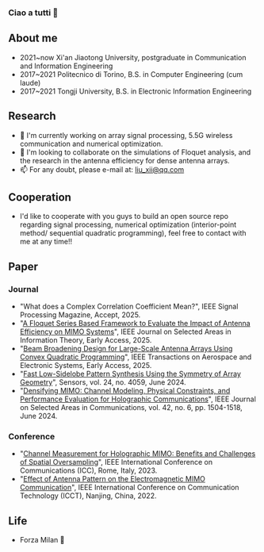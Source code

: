 ### Ciao a tutti 👋

## About me

- 2021~now Xi'an Jiaotong University, postgraduate in Communication and Information Engineering
- 2017~2021 Politecnico di Torino, B.S. in Computer Engineering (cum laude)
- 2017~2021 Tongji University, B.S. in Electronic Information Engineering

## Research
 
- 🔭 I'm currently working on array signal processing, 5.5G wireless communication and numerical optimization.
- 👯 I'm looking to collaborate on the simulations of Floquet analysis, and the research in the antenna efficiency for dense antenna arrays.
- 📫 For any doubt, please e-mail at: <liu_xii@qq.com>

## Cooperation

- I'd like to cooperate with you guys to build an open source repo regarding signal processing, numerical optimization (interior-point method/ sequential quadratic programming), feel free to contact with me at any time!!

## Paper

### Journal
- "What does a Complex Correlation Coefficient Mean?", IEEE Signal Processing Magazine, Accept, 2025.
- "[A Floquet Series Based Framework to Evaluate the Impact of Antenna Efficiency on MIMO Systems](https://ieeexplore.ieee.org/document/11018613)", IEEE Journal on Selected Areas in Information Theory, Early Access, 2025.
- "[Beam Broadening Design for Large-Scale Antenna Arrays Using Convex Quadratic Programming](https://ieeexplore.ieee.org/document/10948356)", IEEE Transactions on Aerospace and Electronic Systems, Early Access, 2025.
- "[Fast Low-Sidelobe Pattern Synthesis Using the Symmetry of Array Geometry](https://www.mdpi.com/1424-8220/24/13/4059)", Sensors, vol. 24, no. 4059, June 2024.
- "[Densifying MIMO: Channel Modeling, Physical Constraints, and Performance Evaluation for Holographic Communications](https://ieeexplore.ieee.org/document/10500399)", IEEE Journal on Selected Areas in Communications, vol. 42, no. 6, pp. 1504-1518, June 2024.

### Conference
- "[Channel Measurement for Holographic MIMO: Benefits and Challenges of Spatial Oversampling](https://ieeexplore.ieee.org/document/10279384)", IEEE International Conference on Communications (ICC), Rome, Italy, 2023.
- "[Effect of Antenna Pattern on the Electromagnetic MIMO Communication](https://ieeexplore.ieee.org/document/10072734)", IEEE International Conference on Communication Technology (ICCT), Nanjing, China, 2022.

## Life

- Forza Milan :sparkling_heart:

<!--
**GranLiu/GranLiu** is a ✨ _special_ ✨ repository because its `README.md` (this file) appears on your GitHub profile.

Here are some ideas to get you started:

- 🔭 I’m currently working on ...
- 🌱 I’m currently learning ...
- 👯 I’m looking to collaborate on ...
- 🤔 I’m looking for help with ...
- 💬 Ask me about ...
- 📫 How to reach me: ...
- 😄 Pronouns: ...
- ⚡ Fun fact: ...
-->
